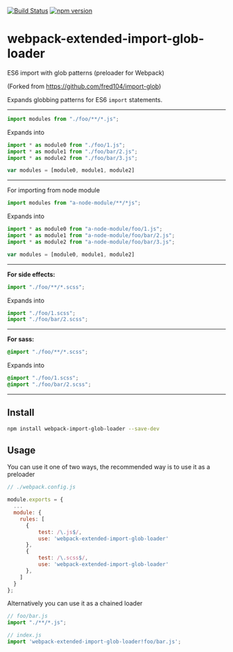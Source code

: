 [![Build Status](https://travis-ci.org/fred104/webpack-import-glob-loader.svg)](https://travis-ci.org/fred104/webpack-import-glob-loader.svg)
[![npm version](https://badge.fury.io/js/webpack-import-glob-loader.svg)](https://badge.fury.io/js/webpack-import-glob-loader)
# webpack-extended-import-glob-loader
ES6 import with glob patterns (preloader for Webpack)

(Forked from https://github.com/fred104/import-glob)

Expands globbing patterns for ES6 `import` statements.

---
```js
import modules from "./foo/**/*.js";
```
Expands into
```js
import * as module0 from "./foo/1.js";
import * as module1 from "./foo/bar/2.js";
import * as module2 from "./foo/bar/3.js";

var modules = [module0, module1, module2]
```
---
For importing from node module
```js
import modules from "a-node-module/**/*js";
```
Expands into
```js
import * as module0 from "a-node-module/foo/1.js";
import * as module1 from "a-node-module/foo/bar/2.js";
import * as module2 from "a-node-module/foo/bar/3.js";

var modules = [module0, module1, module2]
```
---
__For side effects:__

```js
import "./foo/**/*.scss";
```
Expands into
```js
import "./foo/1.scss";
import "./foo/bar/2.scss";
```
---
__For sass:__

```scss
@import "./foo/**/*.scss";
```
Expands into
```scss
@import "./foo/1.scss";
@import "./foo/bar/2.scss";
```

---

## Install
```sh
npm install webpack-import-glob-loader --save-dev
```

## Usage
You can use it one of two ways, the recommended way is to use it as a preloader

```js
// ./webpack.config.js

module.exports = {
  ...
  module: {
    rules: [
      {
          test: /\.js$/,
          use: 'webpack-extended-import-glob-loader'
      },
      {
          test: /\.scss$/,
          use: 'webpack-extended-import-glob-loader'
      },
    ]
  }
};
```

Alternatively you can use it as a chained loader
```js
// foo/bar.js
import "./**/*.js";

// index.js
import 'webpack-extended-import-glob-loader!foo/bar.js';
```
